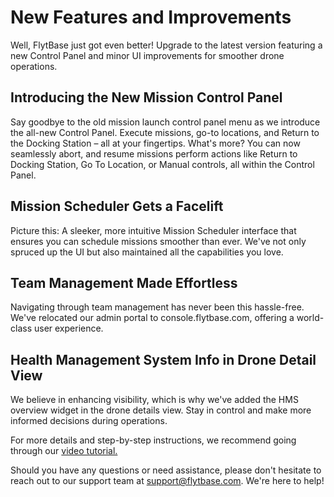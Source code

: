 # New Features and Improvements

Well, FlytBase just got even better! Upgrade to the latest version featuring a new Control Panel and minor UI improvements for smoother drone operations.

## Introducing the New Mission Control Panel

Say goodbye to the old mission launch control panel menu as we introduce the all-new Control Panel. Execute missions, go-to locations, and Return to the Docking Station – all at your fingertips. What's more? You can now seamlessly abort, and resume missions perform actions like Return to Docking Station, Go To Location, or Manual controls, all within the Control Panel.

## Mission Scheduler Gets a Facelift

Picture this: A sleeker, more intuitive Mission Scheduler interface that ensures you can schedule missions smoother than ever. We've not only spruced up the UI but also maintained all the capabilities you love.

## Team Management Made Effortless

Navigating through team management has never been this hassle-free. We've relocated our admin portal to console.flytbase.com, offering a world-class user experience.

## Health Management System Info in Drone Detail View

We believe in enhancing visibility, which is why we've added the HMS overview widget in the drone details view. Stay in control and make more informed decisions during operations.

For more details and step-by-step instructions, we recommend going through our [video tutorial.](https://www.loom.com/share/59beba6418f544a294741561205b43fb?sid=9fef8ca1-4f3c-4867-a295-effcbecba8f7)

Should you have any questions or need assistance, please don't hesitate to reach out to our support team at support@flytbase.com. We're here to help!
